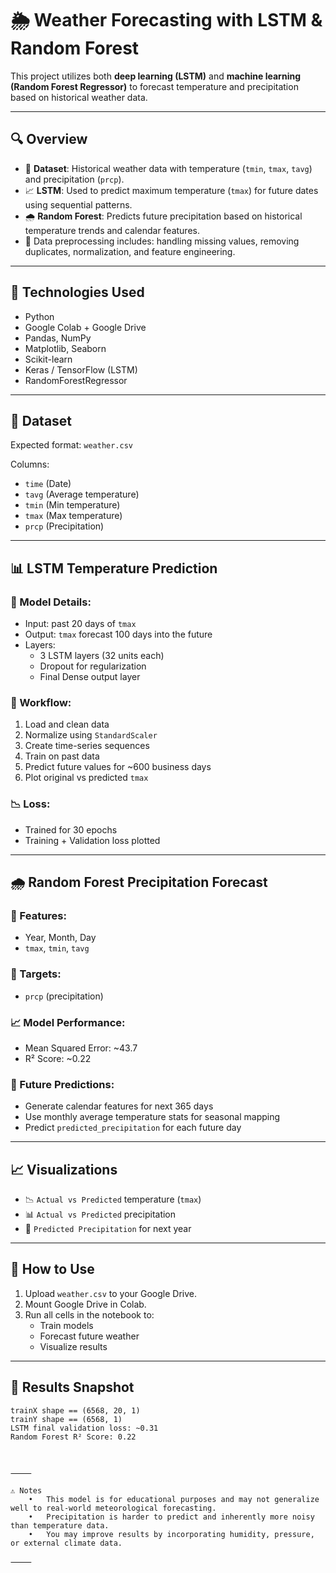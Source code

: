 # 🌦️ Weather Forecasting with LSTM & Random Forest

This project utilizes both **deep learning (LSTM)** and **machine learning (Random Forest Regressor)** to forecast temperature and precipitation based on historical weather data.

---

## 🔍 Overview

- 📅 **Dataset**: Historical weather data with temperature (`tmin`, `tmax`, `tavg`) and precipitation (`prcp`).
- 📈 **LSTM**: Used to predict maximum temperature (`tmax`) for future dates using sequential patterns.
- 🌧️ **Random Forest**: Predicts future precipitation based on historical temperature trends and calendar features.
- 🧼 Data preprocessing includes: handling missing values, removing duplicates, normalization, and feature engineering.

---

## 🧰 Technologies Used

- Python
- Google Colab + Google Drive
- Pandas, NumPy
- Matplotlib, Seaborn
- Scikit-learn
- Keras / TensorFlow (LSTM)
- RandomForestRegressor

---

## 📂 Dataset

Expected format: `weather.csv`

Columns:
- `time` (Date)
- `tavg` (Average temperature)
- `tmin` (Min temperature)
- `tmax` (Max temperature)
- `prcp` (Precipitation)

---

## 📊 LSTM Temperature Prediction

### 🧠 Model Details:
- Input: past 20 days of `tmax`
- Output: `tmax` forecast 100 days into the future
- Layers:
  - 3 LSTM layers (32 units each)
  - Dropout for regularization
  - Final Dense output layer

### 🔁 Workflow:
1. Load and clean data
2. Normalize using `StandardScaler`
3. Create time-series sequences
4. Train on past data
5. Predict future values for ~600 business days
6. Plot original vs predicted `tmax`

### 📉 Loss:
- Trained for 30 epochs
- Training + Validation loss plotted

---

## 🌧️ Random Forest Precipitation Forecast

### 🎯 Features:
- Year, Month, Day
- `tmax`, `tmin`, `tavg`

### 🔮 Targets:
- `prcp` (precipitation)

### 📈 Model Performance:
- Mean Squared Error: ~43.7
- R² Score: ~0.22

### 📆 Future Predictions:
- Generate calendar features for next 365 days
- Use monthly average temperature stats for seasonal mapping
- Predict `predicted_precipitation` for each future day

---

## 📈 Visualizations

- 📉 `Actual vs Predicted` temperature (`tmax`)
- 📊 `Actual vs Predicted` precipitation
- 📆 `Predicted Precipitation` for next year

---

## 🚀 How to Use

1. Upload `weather.csv` to your Google Drive.
2. Mount Google Drive in Colab.
3. Run all cells in the notebook to:
   - Train models
   - Forecast future weather
   - Visualize results

---

## 🧪 Results Snapshot

```text
trainX shape == (6568, 20, 1)
trainY shape == (6568, 1)
LSTM final validation loss: ~0.31
Random Forest R² Score: 0.22



⸻

⚠️ Notes
	•	This model is for educational purposes and may not generalize well to real-world meteorological forecasting.
	•	Precipitation is harder to predict and inherently more noisy than temperature data.
	•	You may improve results by incorporating humidity, pressure, or external climate data.

⸻
